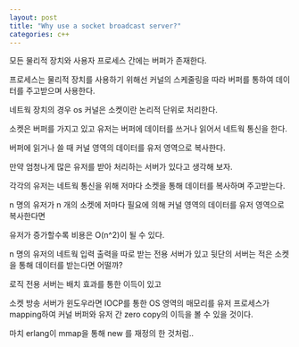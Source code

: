 ```yaml
---
layout: post
title: "Why use a socket broadcast server?"
categories: c++
---
```


<!-- begin_excerpt -->

모든 물리적 장치와 사용자 프로세스 간에는 버퍼가 존재한다.

<!-- end_excerpt -->

프로세스는 물리적 장치를 사용하기 위해선 커널의 스케줄링을 따라 버퍼를 통하여 데이터를 주고받으며 사용한다.

네트웍 장치의 경우 os 커널은 소켓이란 논리적 단위로 처리한다. 

소켓은 버퍼를 가지고 있고 유저는 버퍼에 데이터를 쓰거나 읽어서 네트웍 통신을 한다.

버퍼에 읽거나 쓸 때 커널 영역의 데이터를 유저 영역으로 복사한다.

만약 엄청나게 많은 유저를 받아 처리하는 서버가 있다고 생각해 보자.

각각의 유저는 네트웍 통신을 위해 저마다 소켓을 통해 데이터를 복사하며 주고받는다.

n 명의 유저가 n 개의 소켓에 저마다 필요에 의해 커널 영역의 데이터를 유저 영역으로 복사한다면

유저가 증가할수록 비용은 O(n^2)이 될 수 있다.

n 명의 유저의 네트웍 입력 출력을 따로 받는 전용 서버가 있고 뒷단의 서버는 적은 소켓을 통해 데이터를 받는다면 어떨까?

로직 전용 서버는 배치 효과를 통한 이득이 있고 

소켓 방송 서버가 윈도우라면 IOCP를 통한 OS 영역의 매모리를 유저 프로세스가 mapping하여 커널 버퍼와 유저 간 zero copy의 이득을 볼 수 있을 것이다.

마치 erlang이 mmap을 통해 new 를 재정의 한 것처럼..
